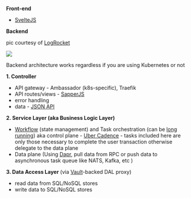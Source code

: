 **Front-end**

- [SvelteJS](https://svelte.dev)

**Backend**

pic courtesy of [LogRocket](https://blog.logrocket.com/the-perfect-architecture-flow-for-your-next-node-js-project/)

<img src="https://itjumpstart.files.wordpress.com/2019/12/business-logic-api-routes.png">

Backend architecture works regardless if you are using Kubernetes or not

**1. Controller**

- API gateway - Ambassador (k8s-specific), Traefik
- API routes/views - [SapperJS](https://sapper.svelte.dev)
- error handling 
- data - [JSON API](https://dri.es/headless-cms-rest-vs-jsonapi-vs-graphql)

**2. Service Layer (aka Business Logic Layer)**

- [Workflow](https://news.ycombinator.com/item?id=19732447) (state management) and Task orchestration (can be [long running](https://blog.bernd-ruecker.com/what-are-long-running-processes-b3ee769f0a27)) aka control plane - [Uber Cadence](https://cadenceworkflow.io) - tasks included here are only those necessary to complete the user transaction otherwise delegate to the data plane
- Data plane (Using [Dapr](https://dapr.io), pull data from RPC or push data to asynchronous task queue like NATS, Kafka, etc )

**3. Data Access Layer** (via [Vault](https://www.vaultproject.io/docs/secrets/databases/index.html)-backed DAL proxy)

- read data from SQL/NoSQL stores
- write data to SQL/NoSQL stores 
